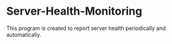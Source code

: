 # Server-Health-Monitoring
This program is created to report server health periodically and automatically.
